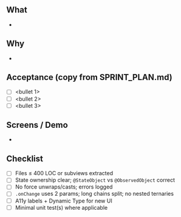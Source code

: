 ## What
- <short summary>

## Why
- <user outcome>

## Acceptance (copy from SPRINT_PLAN.md)
- [ ] <bullet 1>
- [ ] <bullet 2>
- [ ] <bullet 3>

## Screens / Demo
- <gif or steps>

## Checklist
- [ ] Files ≤ 400 LOC or subviews extracted
- [ ] State ownership clear; `@StateObject` vs `@ObservedObject` correct
- [ ] No force unwraps/casts; errors logged
- [ ] `.onChange` uses 2 params; long chains split; no nested ternaries
- [ ] A11y labels + Dynamic Type for new UI
- [ ] Minimal unit test(s) where applicable